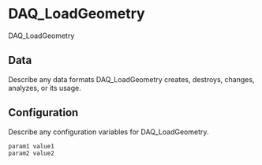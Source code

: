 # DAQ_LoadGeometry

DAQ_LoadGeometry

## Data

Describe any data formats DAQ_LoadGeometry creates, destroys, changes, analyzes, or its usage.




## Configuration

Describe any configuration variables for DAQ_LoadGeometry.

```
param1 value1
param2 value2
```
